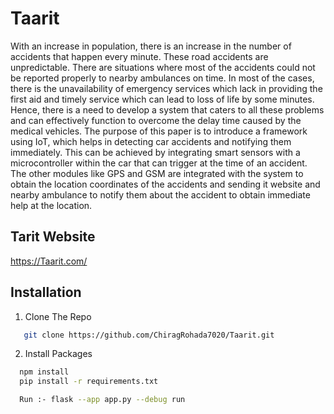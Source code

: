 
# Taarit

With an increase in population, there is an increase in the number of accidents that happen every minute. These road accidents are unpredictable. There are situations where most of the accidents could not be reported properly to nearby ambulances on time. In most of the cases, there is the unavailability of emergency services which lack in providing the first aid and timely service which can lead to loss of life by some minutes. Hence, there is a need to develop a system that caters to all these problems and can effectively function to overcome the delay time caused by the medical vehicles. The purpose of this paper is to introduce a framework using IoT, which helps in detecting car accidents and notifying them immediately. This can be achieved by integrating smart sensors with a microcontroller within the car that can trigger at the time of an accident. The other modules like GPS and GSM are integrated with the system to obtain the location coordinates of the accidents and sending it website and nearby ambulance to notify them about the accident to obtain immediate help at the location.

## Tarit Website

https://Taarit.com/





## Installation

1) Clone The Repo
```bash
   git clone https://github.com/ChiragRohada7020/Taarit.git
```


2) Install Packages

```bash
  npm install 
  pip install -r requirements.txt
```

```bash
  Run :- flask --app app.py --debug run
```

    

